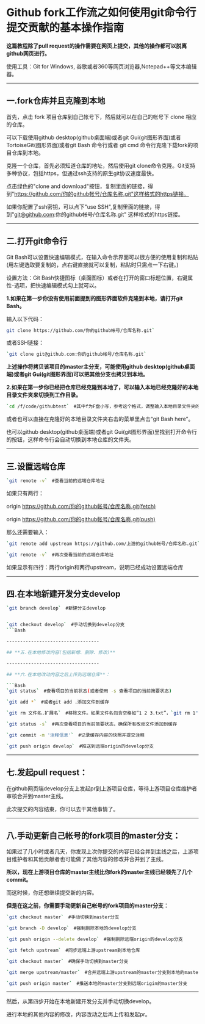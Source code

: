 # Github fork工作流之如何使用git命令行提交贡献的基本操作指南

**这篇教程除了pull request的操作需要在网页上提交，其他的操作都可以脱离github网页进行。**

使用工具：Git for Windows, 谷歌或者360等网页浏览器,Notepad++等文本编辑器。

----------------------------------

## **一.fork仓库并且克隆到本地**

首先，点击 fork 项目仓库到自己帐号下，然后就可以在自己的帐号下 clone 相应的仓库。

可以下载使用github desktop(github桌面端)或者git Gui(git图形界面)或者TortoiseGit(图形界面)或者git Bash 命令行或者 git cmd 命令行克隆下载fork的项目仓库到本地。

克隆一个仓库，首先必须知道仓库的地址，然后使用git clone命令克隆。Git支持多种协议，包括https，但通过ssh支持的原生git协议速度最快。

点击绿色的"clone and download"按钮，复制里面的链接，得到"https://github.com/你的github帐号/仓库名称.git"这样格式的https链接。

如果你配置了ssh密钥，可以点下"use SSH",复制里面的链接，得到"git@github.com:你的github帐号/仓库名称.git" 这样格式的https链接。

----------------------------------

## **二.打开git命令行**

Git Bash可以设置快速编辑模式，在输入命令示界面可以很方便的使用复制和粘贴(用左键选取要复制的，点右键直接就可以复制，粘贴时只需点一下右键。)

设置方法：Git Bash快捷图标（桌面图标）或者在打开的窗口标题位置，右键属性-选项，把快速编辑模式勾上就可以。

**1.如果在第一步你没有使用前面提到的图形界面软件克隆到本地，请打开git Bash。**

输入以下代码：

```Bash
git clone https://github.com/你的github帐号/仓库名称.git`
```

或者SSH链接：

```Bash
`git clone git@github.com:你的github帐号/仓库名称.git`
```

**上述操作将拷贝该项目的master主分支，可能使用github desktop(github桌面端)或者git Gui(git图形界面)可以把其他分支也拷贝到本地。**

**2.如果在第一步你已经把仓库已经克隆到本地了，可以输入本地已经克隆好的本地目录文件夹来切换到工作目录。**

```Bash
`cd /f/code/githubtest`　#其中f为F盘小写，参考这个格式，调整输入本地目录文件夹的路径,我电脑上文件夹是F:\code\github-test
```

或者也可以直接在克隆好的本地目录文件夹右击的菜单里点击“git Bash here”。

也可以github desktop(github桌面端)或者git Gui(git图形界面)里找到打开命令行的按钮，这样命令行会自动切换到本地仓库的文件夹。

----------------------------------

## **三.设置远端仓库**

```Bash
`git remote -v`　#查看当前的远端仓库地址
```

如果只有两行：

origin https://github.com/你的github帐号/仓库名称.git(fetch)

origin https://github.com/你的github帐号/仓库名称.git(push)

那么还需要输入：

```Bash
`git remote add upstream https://github.com/上游的github帐号/仓库名称.git`　#添加一个别名为 upstream（上游）的地址，指向之前 fork 的原仓库地址。
```

```Bash
`git remote -v`　#再次查看当前的远端仓库地址
```

如果显示有四行：两行origin和两行upstream，说明已经成功设置远端仓库

----------------------------------

## **四.在本地新建开发分支develop**

```Bash
`git branch develop`　#新建分支develop
```

```Bash

`git checkout develop`　#手动切换到develop分支
```Bash

----------------------------------

## **五.在本地修改内容(包括新增、删除、修改)**

----------------------------------

## **六.在本地改动内容之后上传到远端仓库**：

```Bash
`git status`　#查看项目的当前状态(或者使用 -s 查看项目的当前简要状态)

`git add *`　#或者git add .添加文件到缓存

`git rm 文件名.扩展名`　#移除文件。如果文件名包含空格如“1 2 3.txt”，`git rm 1" "2" "3.txt`(使用 --cached 移除出缓存区但是在文件夹里保留文件，或者 -f 强制删除)

`git status -s`　#再次查看项目的当前简要状态，确保所有改动文件添加到缓存

`git commit -m '注释信息'`　#记录缓存内容的快照并提交注释

`git push origin develop`　#推送到远端origin的develop分支
```

----------------------------------

## **七.发起pull request**：

在github网页端develop分支上发起pr到上游项目仓库，等待上游项目仓库维护者审核合并到master主线。

此次提交的内容结束，你可以去干其他事情了。

----------------------------------

## **八.手动更新自己帐号的fork项目的master分支**：

如果过了几小时或者几天，你发现上次你提交的内容已经合并到主线之后，上游项目维护者和其他贡献者也可能做了其他内容的修改并合并到了主线。

**所以，现在上游项目仓库的master主线比你fork的master主线已经领先了几个commit。**

而这时候，你还想继续提交新的内容。

**但是在这之前，你需要手动更新自己帐号的fork项目的master分支：**

```Bash
`git checkout master`　#手动切换到master分支

`git branch -D develop`　#强制删除本地的develop分支

`git push origin --delete develop`　#强制删除远端origin的develop分支

`git fetch upstream`　#同步远端上游upstream到本地仓库

`git checkout master`　#确保手动切换到master分支

`git merge upstream/master`　#合并远端上游upstream的master分支到本地的master分支

`git push origin master`　#推送本地的master分支到远端origin的master分支
```

----------------------------------

然后，从第四步开始在本地新建开发分支并手动切换develop。

进行本地的其他内容的修改，内容改动之后再上传和发起pr。

